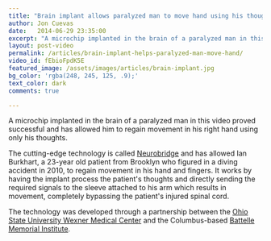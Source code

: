 ```yaml
---
title: "Brain implant allows paralyzed man to move hand using his thoughts"
author: Jon Cuevas
date:   2014-06-29 23:35:00
excerpt: "A microchip implanted in the brain of a paralyzed man in this video proved successful and has allowed him to regain movement in his right hand using only his thoughts."
layout: post-video
permalink: /articles/brain-implant-helps-paralyzed-man-move-hand/
video_id: fEbioFpdK5E
featured_image: /assets/images/articles/brain-implant.jpg
bg_color: 'rgba(248, 245, 125, .9);'
text_color: dark
comments: true

---
```


<p class="lead">A microchip implanted in the brain of a paralyzed man in this video proved successful and has allowed him to regain movement in his right hand using only his thoughts.</p>

The cutting-edge technology is called [Neurobridge][2] and has allowed Ian Burkhart, a 23-year old patient from Brooklyn who figured in a diving accident in 2010, to regain movement in his hand and fingers. It works by having the implant process the patient's thoughts and directly sending the required signals to the sleeve attached to his arm which results in movement, completely bypassing the patient's injured spinal cord.

The technology was developed through a partnership between the [Ohio State University Wexner Medical Center][1] and the Columbus-based [Battelle Memorial Institute][2].

[1]: http://medicalcenter.osu.edu/mediaroom/releases/Pages/New-Device-Allows-Brain-To-Bypass-Spinal-Cord,-Move-Paralyzed-Limbs.aspx
[2]: http://www.battelle.org/our-work/pharmaceutical-medical-devices/medical-devices/neurotechnology/neurorehabilitation